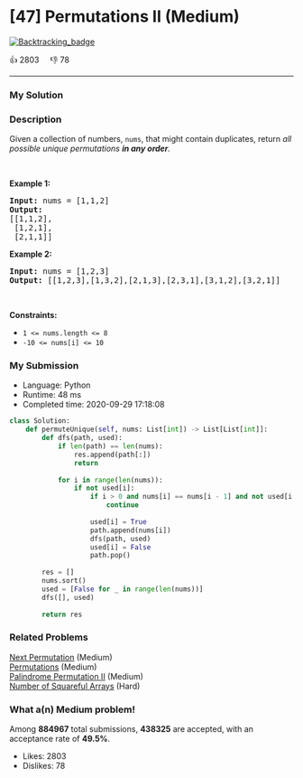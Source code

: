 # [47] Permutations II (Medium)

[![Backtracking_badge](https://img.shields.io/badge/topic-Backtracking-green.svg)](https://leetcode.com/problems/permutations-ii/) 

:+1: 2803 &nbsp; &nbsp; :thumbsdown: 78

---

### My Solution


### Description
<p>Given a collection of numbers, <code>nums</code>,&nbsp;that might contain duplicates, return <em>all possible unique permutations <strong>in any order</strong>.</em></p>

<p>&nbsp;</p>
<p><strong>Example 1:</strong></p>

<pre>
<strong>Input:</strong> nums = [1,1,2]
<strong>Output:</strong>
[[1,1,2],
 [1,2,1],
 [2,1,1]]
</pre>

<p><strong>Example 2:</strong></p>

<pre>
<strong>Input:</strong> nums = [1,2,3]
<strong>Output:</strong> [[1,2,3],[1,3,2],[2,1,3],[2,3,1],[3,1,2],[3,2,1]]
</pre>

<p>&nbsp;</p>
<p><strong>Constraints:</strong></p>

<ul>
	<li><code>1 &lt;= nums.length &lt;= 8</code></li>
	<li><code>-10 &lt;= nums[i] &lt;= 10</code></li>
</ul>



### My Submission

- Language: Python
- Runtime: 48 ms
- Completed time: 2020-09-29 17:18:08

```Python
class Solution:
    def permuteUnique(self, nums: List[int]) -> List[List[int]]:
        def dfs(path, used):
            if len(path) == len(nums):
                res.append(path[:])
                return 
            
            for i in range(len(nums)):
                if not used[i]:
                    if i > 0 and nums[i] == nums[i - 1] and not used[i - 1]:
                        continue
                    
                    used[i] = True
                    path.append(nums[i])
                    dfs(path, used)
                    used[i] = False
                    path.pop()
                    
        res = []
        nums.sort()
        used = [False for _ in range(len(nums))]
        dfs([], used)
        
        return res
```


### Related Problems
[Next Permutation](https://leetcode.com/problems/next-permutation/) (Medium) <br>
[Permutations](https://leetcode.com/problems/permutations/) (Medium) <br>
[Palindrome Permutation II](https://leetcode.com/problems/palindrome-permutation-ii/) (Medium) <br>
[Number of Squareful Arrays](https://leetcode.com/problems/number-of-squareful-arrays/) (Hard) <br>



### What a(n) Medium problem!
Among **884967** total submissions, **438325** are accepted, with an acceptance rate of **49.5%**. <br>

- Likes: 2803
- Dislikes: 78

